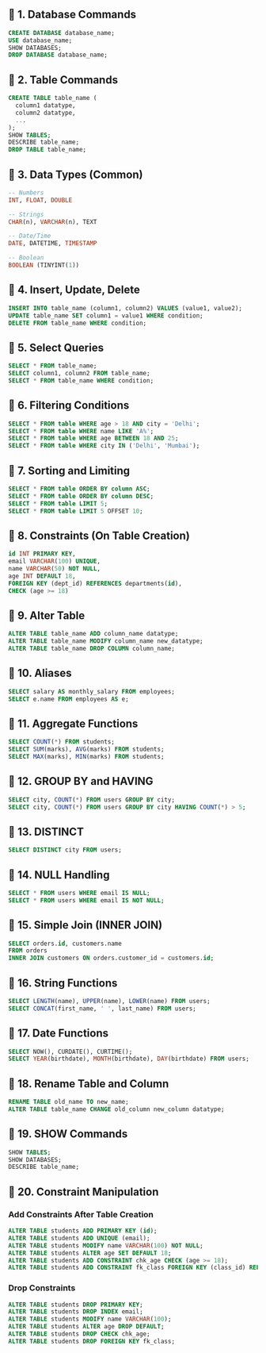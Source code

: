 

## 🔹 1. Database Commands
```sql
CREATE DATABASE database_name;
USE database_name;
SHOW DATABASES;
DROP DATABASE database_name;
```

## 🔹 2. Table Commands
```sql
CREATE TABLE table_name (
  column1 datatype,
  column2 datatype,
  ...
);
SHOW TABLES;
DESCRIBE table_name;
DROP TABLE table_name;
```

## 🔹 3. Data Types (Common)
```sql
-- Numbers
INT, FLOAT, DOUBLE

-- Strings
CHAR(n), VARCHAR(n), TEXT

-- Date/Time
DATE, DATETIME, TIMESTAMP

-- Boolean
BOOLEAN (TINYINT(1))
```

## 🔹 4. Insert, Update, Delete
```sql
INSERT INTO table_name (column1, column2) VALUES (value1, value2);
UPDATE table_name SET column1 = value1 WHERE condition;
DELETE FROM table_name WHERE condition;
```

## 🔹 5. Select Queries
```sql
SELECT * FROM table_name;
SELECT column1, column2 FROM table_name;
SELECT * FROM table_name WHERE condition;
```

## 🔹 6. Filtering Conditions
```sql
SELECT * FROM table WHERE age > 18 AND city = 'Delhi';
SELECT * FROM table WHERE name LIKE 'A%';
SELECT * FROM table WHERE age BETWEEN 18 AND 25;
SELECT * FROM table WHERE city IN ('Delhi', 'Mumbai');
```

## 🔹 7. Sorting and Limiting
```sql
SELECT * FROM table ORDER BY column ASC;
SELECT * FROM table ORDER BY column DESC;
SELECT * FROM table LIMIT 5;
SELECT * FROM table LIMIT 5 OFFSET 10;
```

## 🔹 8. Constraints (On Table Creation)
```sql
id INT PRIMARY KEY,
email VARCHAR(100) UNIQUE,
name VARCHAR(50) NOT NULL,
age INT DEFAULT 18,
FOREIGN KEY (dept_id) REFERENCES departments(id),
CHECK (age >= 18)
```

## 🔹 9. Alter Table
```sql
ALTER TABLE table_name ADD column_name datatype;
ALTER TABLE table_name MODIFY column_name new_datatype;
ALTER TABLE table_name DROP COLUMN column_name;
```

## 🔹 10. Aliases
```sql
SELECT salary AS monthly_salary FROM employees;
SELECT e.name FROM employees AS e;
```

## 🔹 11. Aggregate Functions
```sql
SELECT COUNT(*) FROM students;
SELECT SUM(marks), AVG(marks) FROM students;
SELECT MAX(marks), MIN(marks) FROM students;
```

## 🔹 12. GROUP BY and HAVING
```sql
SELECT city, COUNT(*) FROM users GROUP BY city;
SELECT city, COUNT(*) FROM users GROUP BY city HAVING COUNT(*) > 5;
```

## 🔹 13. DISTINCT
```sql
SELECT DISTINCT city FROM users;
```

## 🔹 14. NULL Handling
```sql
SELECT * FROM users WHERE email IS NULL;
SELECT * FROM users WHERE email IS NOT NULL;
```

## 🔹 15. Simple Join (INNER JOIN)
```sql
SELECT orders.id, customers.name
FROM orders
INNER JOIN customers ON orders.customer_id = customers.id;
```

## 🔹 16. String Functions
```sql
SELECT LENGTH(name), UPPER(name), LOWER(name) FROM users;
SELECT CONCAT(first_name, ' ', last_name) FROM users;
```

## 🔹 17. Date Functions
```sql
SELECT NOW(), CURDATE(), CURTIME();
SELECT YEAR(birthdate), MONTH(birthdate), DAY(birthdate) FROM users;
```

## 🔹 18. Rename Table and Column
```sql
RENAME TABLE old_name TO new_name;
ALTER TABLE table_name CHANGE old_column new_column datatype;
```

## 🔹 19. SHOW Commands
```sql
SHOW TABLES;
SHOW DATABASES;
DESCRIBE table_name;
```

## 🔹 20. Constraint Manipulation

### Add Constraints After Table Creation
```sql
ALTER TABLE students ADD PRIMARY KEY (id);
ALTER TABLE students ADD UNIQUE (email);
ALTER TABLE students MODIFY name VARCHAR(100) NOT NULL;
ALTER TABLE students ALTER age SET DEFAULT 18;
ALTER TABLE students ADD CONSTRAINT chk_age CHECK (age >= 18);
ALTER TABLE students ADD CONSTRAINT fk_class FOREIGN KEY (class_id) REFERENCES classes(id);
```

### Drop Constraints
```sql
ALTER TABLE students DROP PRIMARY KEY;
ALTER TABLE students DROP INDEX email;
ALTER TABLE students MODIFY name VARCHAR(100);
ALTER TABLE students ALTER age DROP DEFAULT;
ALTER TABLE students DROP CHECK chk_age;
ALTER TABLE students DROP FOREIGN KEY fk_class;
```


